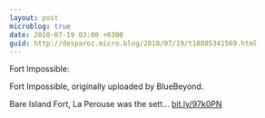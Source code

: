 ```yaml
---
layout: post
microblog: true
date: 2010-07-19 03:00 +0300
guid: http://desparoz.micro.blog/2010/07/19/t18885341569.html
---
```

Fort Impossible: 

Fort Impossible, originally uploaded by BlueBeyond.

Bare Island Fort, La Perouse was the sett... [bit.ly/97k0PN](http://bit.ly/97k0PN)
